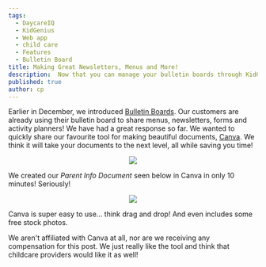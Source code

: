 ```yaml
---
tags:
  - DaycareIQ
  - KidGenius
  - Web app
  - child care
  - Features
  - Bulletin Board
title: Making Great Newsletters, Menus and More!
description:  Now that you can manage your bulletin boards through KidGenius, make your posts beautiful using Canva, our favourite design tool.
published: true
author: cp
---
```

Earlier in December, we introduced [Bulletin Boards](http://blog.daycareiq.com/2016-Bulletin-Board).  Our customers are already using their bulletin board to share menus, newsletters, forms and activity planners!  We have had a great response so far.  We wanted to quickly share our favourite tool for making beautiful documents, [Canva](https://www.canva.com).  We think it will take your documents to the next level, all while saving you time!  
<p align="center">
  <img src="https://blog.daycareiq.com/site_assets/images/Canva_Logo.png">
</p>

We created our *Parent Info Document* seen below in Canva in only 10 minutes!  Seriously!
<p align="center">
  <img src="https://blog.daycareiq.com/site_assets/images/Parent_Info_Sheet.png">
</p>

Canva is super easy to use... think drag and drop!  And even includes some free stock photos.

We aren't affiliated with Canva at all, nor are we receiving any compensation for this post.  We just really like the tool and think that childcare providers would like it as well!
